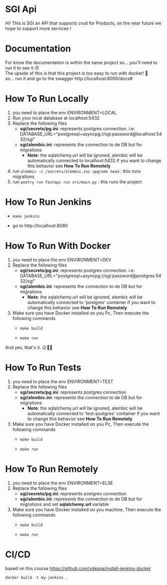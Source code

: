 # SGI Api

Hi! This is SGI an API that supports crud for Products, on the near future 
we hope to support more services !

# Documentation
For know the documentation is within the same project so... you'll need to run
it to see it 😞  
The upside of this is that this project is too easy to run with docker! 🐳  
so... run it and go to the swagger http://localhost:8000/docs#

# How To Run Locally

1) you need to place the env ENVIRONMENT=LOCAL  
2) Run your local database at localhost:5432
3) Replace the following files 
   * **sgi/secrets/pg.ini**: represents postgres connection. i.e: DATABASE_URL="postgresql+asyncpg://sgi:password@localhost:5432/sgi"
   * **sgi/alembic.ini**: represents the connection to de DB but for migrations
     * **Note**: the sqlalchemy.url will be ignored, alembic will be automatically 
     connected to localhost:5432 if you want to change this behavior see **How To Run Remotely**
4) run `alembic -c /secrets/alembic.ini upgrade head` : this runs migrations
5) run `poetry run fastapi run src/main.py`  : this runs the project


# How To Run Jenkins

   * ```
     make jenkins
     ```    
   * go to http://localhost:8080


# How To Run With Docker
1) you need to place the env ENVIRONMENT=DEV
2) Replace the following files
   * **sgi/secrets/pg.ini**: represents postgres connection. i.e: DATABASE_URL="postgresql+asyncpg://sgi:password@postgres:5432/sgi"
   * **sgi/alembic.ini**: represents the connection to de DB but for migrations
     * **Note**: the sqlalchemy.url will be ignored, alembic will be automatically 
     connected to 'postgres' container if you want to change this behavior see **How To Run Remotely**
3) Make sure you have Docker installed on you Pc, Then execute the following commands
   * ```
     make build
     ```  
   * ``` 
     make run
     ```

And yes, that's it. 😉👍🏻


# How To Run Tests
1) you need to place the env ENVIRONMENT=TEST
2) Replace the following files
   * **sgi/secrets/pg.ini**: represents postgres connection
   * **sgi/alembic.ini**: represents the connection to de DB but for migrations
     * **Note**: the sqlalchemy.url will be ignored, alembic will be automatically 
     connected to 'test-postgres' container if you want to change this behavior see **How To Run Remotely**
3) Make sure you have Docker installed on you Pc, Then execute the following commands
   * ```
     make build
     ```  
   * ``` 
     make run
     ```

# How To Run Remotely
1) you need to place the env ENVIRONMENT=ELSE
2) Replace the following files
   * **sgi/secrets/pg.ini**: represents postgres connection
   * **sgi/alembic.ini**: represents the connection to de DB but for migrations
   and set **sqlalchemy.url** variable
3) Make sure you have Docker installed on you machine, Then execute the following commands
   * ```
     make build
     ```  
   * ``` 
     make run
     ```


# CI/CD
based on this course https://github.com/vdespa/install-jenkins-docker  


```
docker build -t my-jenkins .
```
